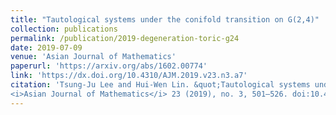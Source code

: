 ```yaml
---
title: "Tautological systems under the conifold transition on G(2,4)"
collection: publications
permalink: /publication/2019-degeneration-toric-g24
date: 2019-07-09
venue: 'Asian Journal of Mathematics'
paperurl: 'https://arxiv.org/abs/1602.00774'
link: 'https://dx.doi.org/10.4310/AJM.2019.v23.n3.a7'
citation: 'Tsung-Ju Lee and Hui-Wen Lin. &quot;Tautological systems under the conifold transition on G(2,4).&quot; 
<i>Asian Journal of Mathematics</i> 23 (2019), no. 3, 501–526. doi:10.4310/AJM.2019.v23.n3.a7'
---
```

